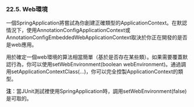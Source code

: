 ### 22.5. Web環境

一個SpringApplication將嘗試為你創建正確類型的ApplicationContext。在默認情況下，使用AnnotationConfigApplicationContext或AnnotationConfigEmbeddedWebApplicationContext取決於你正在開發的是否是web應用。

用於確定一個web環境的算法相當簡單（基於是否存在某些類）。如果需要覆蓋默認行為，你可以使用setWebEnvironment(boolean webEnvironment)。通過調用setApplicationContextClass(…)，你可以完全控製ApplicationContext的類型。

**注**：當JUnit測試裡使用SpringApplication時，調用setWebEnvironment(false)是可取的。

